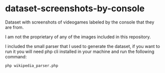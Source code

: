 # dataset-screenshots-by-console
Dataset with screenshots of videogames labeled by the console that they are from.

I am not the proprietary of any of the images included in this repository.

I included the small parser that I used to generate the dataset, if you want to run it you will need php cli installed in your machine and run the following command:

`php wikipedia_parser.php`